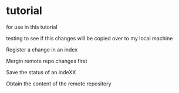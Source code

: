 # tutorial
for use in this tutorial

testing to see if this changes will be copied over to my local machine

Register a change in an index

Mergin remote repo changes first

Save the status of an indeXX

Obtain the content of the remote repository

